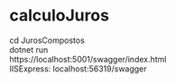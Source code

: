 # calculoJuros
cd JurosCompostos<br/>
dotnet run<br/>
https://localhost:5001/swagger/index.html<br/>
IISExpress: localhost:56319/swagger<br/>
